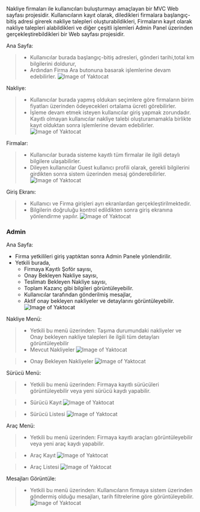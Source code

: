 Nakliye firmaları ile kullanıcıları buluşturmayı amaçlayan bir MVC Web sayfası projesidir.
Kullanıcıların kayıt olarak, diledikleri firmalara başlangıç-bitiş adresi girerek nakliye talepleri oluşturabildikleri,
Firmaların kayıt olarak nakliye talepleri alabildikleri ve diğer çeşitli işlemleri Admin Panel üzerinden gerçekleştirebildikleri bir Web sayfası projesidir.

Ana Sayfa:
>* Kullanıcılar burada başlangıç-bitiş adresleri, gönderi tarihi,total km bilgilerini doldurur,
>* Ardından Firma Ara butonuna basarak işlemlerine devam edebilirler.
![Image of Yaktocat](https://raw.githubusercontent.com/enesoruc/Transivo-Shipping-Otomation/master/UI%20Pages%20Pictures/Index.png)

Nakliye:
>* Kullanıcılar burada yapmış oldukarı seçimlere göre firmaların birim fiyatları üzerinden ödeyecekleri ortalama ücreti görebilirler.
>* İşleme devam etmek isteyen kullanıcılar giriş yapmak zorundadır. Kayıtlı olmayan kullanıcılar nakliye talebi oluşturamamakla birlikte kayıt olduktan sonra işlemlerine devam edebilirler.
![Image of Yaktocat](https://raw.githubusercontent.com/enesoruc/Transivo-Shipping-Otomation/master/UI%20Pages%20Pictures/Shipping.png)

Firmalar:
>* Kullanıcılar burada sisteme kayıtlı tüm firmalar ile ilgili detaylı bilgilere ulaşabilirler.
>* Dileyen kullanıcılar Guest kullanıcı profili olarak, gerekli bilgilerini girdikten sonra sistem üzerinden mesaj gönderebilirler.
![Image of Yaktocat](https://raw.githubusercontent.com/enesoruc/Transivo-Shipping-Otomation/master/UI%20Pages%20Pictures/CompanyDetaill.png)

Giriş Ekranı:
>* Kullanıcı ve Firma girişleri ayrı ekranlardan gerçekleştirilmektedir.
>* Bilgilerin doğruluğu kontrol edildikten sonra giriş ekranına yönlendirme yapılır.
![Image of Yaktocat](https://raw.githubusercontent.com/enesoruc/Transivo-Shipping-Otomation/master/UI%20Pages%20Pictures/LoginPage.png)
### Admin

Ana Sayfa:
* Firma yetkilileri giriş yaptıktan sonra Admin Panele yönlendirilir.
* Yetkili burada,
   * Firmaya Kayıtlı Şoför sayısı,
   * Onay Bekleyen Nakliye sayısı,
   * Teslimatı Bekleyen Nakliye sayısı,
   * Toplam Kazanç gibi bilgileri görüntüleyebilir.
   * Kullanıcılar tarafından gönderilmiş mesajlar,
   * Aktif onay bekleyen nakliyeler ve detaylarını görüntüleyebilir.
![Image of Yaktocat](https://raw.githubusercontent.com/enesoruc/Transivo-Shipping-Otomation/master/UI%20Pages%20Pictures/Admin%20Panel.png)

Nakliye Menü:
>* Yetkili bu menü üzerinden: Taşıma durumundaki nakliyeler ve Onay bekleyen nakliye talepleri ile ilgili tüm detayları görüntüleyebilir
 >* Mevcut Nakliyeler
![Image of Yaktocat](https://raw.githubusercontent.com/enesoruc/Transivo-Shipping-Otomation/master/UI%20Pages%20Pictures/ListShippings.png)

>* Onay Bekleyen Nakliyeler
![Image of Yaktocat](https://raw.githubusercontent.com/enesoruc/Transivo-Shipping-Otomation/master/UI%20Pages%20Pictures/ListWait.png)

Sürücü Menü:
>* Yetkili bu menü üzerinden: Firmaya kayıtlı sürücüleri görüntüleyebilir veya yeni sürücü kaydı yapabilir.

>* Sürücü Kayıt
![Image of Yaktocat](https://raw.githubusercontent.com/enesoruc/Transivo-Shipping-Otomation/master/UI%20Pages%20Pictures/DriverRegister.png)

>* Sürücü Listesi
![Image of Yaktocat](https://raw.githubusercontent.com/enesoruc/Transivo-Shipping-Otomation/master/UI%20Pages%20Pictures/ListDrivers.png)

Araç Menü:
>* Yetkili bu menü üzerinden: Firmaya kayıtlı araçları görüntüleyebilir veya yeni araç kaydı yapabilir.

>* Araç Kayıt
![Image of Yaktocat](https://raw.githubusercontent.com/enesoruc/Transivo-Shipping-Otomation/master/UI%20Pages%20Pictures/DriverRegister.png)

>* Araç Listesi
![Image of Yaktocat](https://raw.githubusercontent.com/enesoruc/Transivo-Shipping-Otomation/master/UI%20Pages%20Pictures/ListVehicles.png)

Mesajları Görüntüle:
>* Yetkili bu menü üzerinden: Kullanıcıların firmaya sistem üzerinden göndermiş olduğu mesajları, tarih filtrelerine göre görüntüleyebilir.
![Image of Yaktocat](https://raw.githubusercontent.com/enesoruc/Transivo-Shipping-Otomation/master/UI%20Pages%20Pictures/ListMessages.png)
